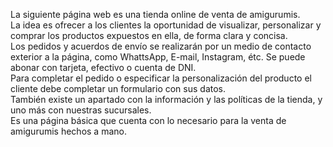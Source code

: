 La siguiente página web es una tienda online de venta de amigurumis.<br>
 La idea es ofrecer a los clientes la oportunidad de visualizar, personalizar y comprar los productos expuestos en ella, de forma clara y concisa.<br>
 Los pedidos y acuerdos de envío se realizarán por un medio de contacto exterior a la página, como WhattsApp, E-mail, Instagram, étc. Se puede abonar con tarjeta, efectivo o cuenta de DNI.<br>
 Para completar el pedido o especificar la personalización del producto el cliente debe completar un formulario con sus datos.<br>
 También existe un apartado con la información y las políticas de la tienda, y uno más con nuestras sucursales. <br>
 Es una página básica que cuenta con lo necesario para la venta de amigurumis hechos a mano.<br>
